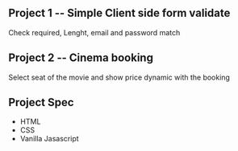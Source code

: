 ## Project 1 -- Simple Client side form validate
Check required, Lenght, email and password match

## Project 2 -- Cinema booking
Select seat of the movie and show price dynamic with the booking

## Project Spec
- HTML
- CSS
- Vanilla Jasascript
